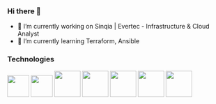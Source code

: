 ### Hi there 👋

- 🔭 I’m currently working on Sinqia | Evertec - Infrastructure & Cloud Analyst
- 🌱 I’m currently learning Terraform, Ansible

### Technologies 

<div>
   <img src="https://cdn.jsdelivr.net/gh/devicons/devicon@latest/icons/azure/azure-original.svg" width="50"/>
   <img src="https://cdn.jsdelivr.net/gh/devicons/devicon@latest/icons/linux/linux-original.svg" width="50"/>
   <img src="https://cdn.jsdelivr.net/gh/devicons/devicon@latest/icons/amazonwebservices/amazonwebservices-plain-wordmark.svg" width="60"/>
   <img src="https://cdn.jsdelivr.net/gh/devicons/devicon@latest/icons/terraform/terraform-original-wordmark.svg" width="60"/>
   <img src="https://cdn.jsdelivr.net/gh/devicons/devicon@latest/icons/ansible/ansible-original.svg" width="60"/>
   <img src="https://cdn.jsdelivr.net/gh/devicons/devicon@latest/icons/docker/docker-original-wordmark.svg" width="60"/>      
   <img src="https://cdn.jsdelivr.net/gh/devicons/devicon@latest/icons/kubernetes/kubernetes-original-wordmark.svg" width="60" />      
</div>




          
